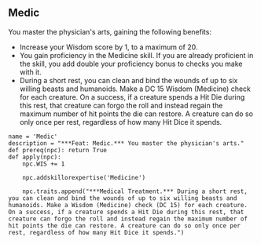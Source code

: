## Medic
You master the physician's arts, gaining the following benefits:

* Increase your Wisdom score by 1, to a maximum of 20.
* You gain proficiency in the Medicine skill. If you are already proficient in the skill, you add double your proficiency bonus to checks you make with it.
* During a short rest, you can clean and bind the wounds of up to six willing beasts and humanoids. Make a DC 15 Wisdom (Medicine) check for each creature. On a success, if a creature spends a Hit Die during this rest, that creature can forgo the roll and instead regain the maximum number of hit points the die can restore. A creature can do so only once per rest, regardless of how many Hit Dice it spends.

```
name = 'Medic'
description = "***Feat: Medic.*** You master the physician's arts."
def prereq(npc): return True
def apply(npc):
    npc.WIS += 1

    npc.addskillorexpertise('Medicine')

    npc.traits.append("***Medical Treatment.*** During a short rest, you can clean and bind the wounds of up to six willing beasts and humanoids. Make a Wisdom (Medicine) check (DC 15) for each creature. On a success, if a creature spends a Hit Die during this rest, that creature can forgo the roll and instead regain the maximum number of hit points the die can restore. A creature can do so only once per rest, regardless of how many Hit Dice it spends.")
```
